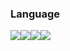 ### Language
<img src="https://img.shields.io/badge/python-3776AB?style=flat-square&logo=python&logoColor=white"/><img src="https://img.shields.io/badge/cplusplus-00599C?style=flat-square&logo=cplusplus&logoColor=white"/><img src="https://img.shields.io/badge/cplusplus-00599C?style=flat-square&logo=cplusplus&logoColor=white"/><img src="https://img.shields.io/badge/Java-007396?style=flat&logo=OpenJDK&logoColor=white"/>



<!--
**elephant0302/elephant0302** is a ✨ _special_ ✨ repository because its `README.md` (this file) appears on your GitHub profile.

Here are some ideas to get you started:

- 🔭 I’m currently working on ...
- 🌱 I’m currently learning ...
- 👯 I’m looking to collaborate on ...
- 🤔 I’m looking for help with ...x
- 💬 Ask me about ...
- 📫 How to reach me: ...
- 😄 Pronouns: ...
- ⚡ Fun fact: ...
-->
